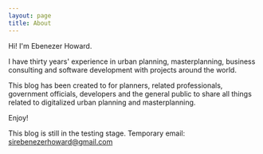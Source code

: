 ```yaml
---
layout: page
title: About
---
```


Hi! I'm Ebenezer Howard.

I have thirty years' experience in urban planning, masterplanning, business consulting and software development with projects around the world.

This blog has been created to for planners, related professionals, government officials, developers and the general public to share all things related to digitalized urban planning and masterplanning.

Enjoy!





This blog is still in the testing stage.
Temporary email: sirebenezerhoward@gmail.com
